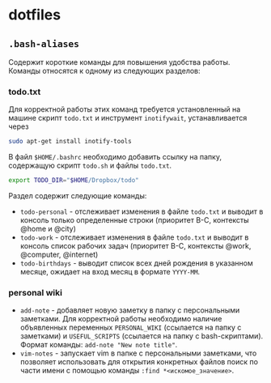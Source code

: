 # dotfiles

## `.bash-aliases`

Содержит короткие команды для повышения удобства работы. Команды относятся к 
одному из следующих разделов:

### todo.txt

Для корректной работы этих команд требуется установленный на машине скрипт
`todo.txt` и инструмент `inotifywait`, устанавливается через

```bash
sudo apt-get install inotify-tools
```

В файл `$HOME/.bashrc` необходимо добавить ссылку на папку, содержащую скрипт
`todo.sh` и файлы `todo.txt`.

```bash
export TODO_DIR="$HOME/Dropbox/todo"
```

Раздел содержит следующие команды:

* `todo-personal` - отслеживает изменения в файле `todo.txt` и выводит в консоль
  только определенные строки (приоритет B-C, контексты @home и @city)
* `todo-work` - отслеживает изменения в файле `todo.txt` и выводит в консоль 
  список рабочих задач (приоритет B-C, контексты @work, @computer, @internet)
* `todo-birthdays` - выводит список всех дней рождения в указанном месяце, 
  ожидает на вход месяц в формате `YYYY-MM`.

### personal wiki

* `add-note` - добавляет новую заметку в папку с персональными заметками. Для
  корректной работы необходимо наличие объявленных переменных `PERSONAL_WIKI`
  (ссылается на папку с заметками) и `USEFUL_SCRIPTS` (ссылается на папку с 
  bash-скриптами). Формат команды: `add-note "New note title"`.
* `vim-notes` - запускает vim в папке с персональными заметками, что позволяет
  использовать для открытия конкретных файлов поиск по части имени с помощью
  команды `:find *<искомое_значение>`. 
